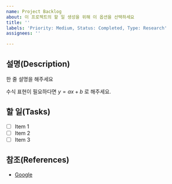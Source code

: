 ```yaml
---
name: Project Backlog
about: 이 프로젝트의 할 일 생성을 위해 이 옵션을 선택하세요
title: ''
labels: 'Priority: Medium, Status: Completed, Type: Research'
assignees: ''

---
```


## 설명(Description)

한 줄 설명을 해주세요

수식 표현이 필요하다면 $y=ax+b$ 로 해주세요.

## 할 일(Tasks)

- [ ] Item 1
- [ ] Item 2
- [ ] Item 3

## 참조(References)

- [Google](https://www.google.com/)

